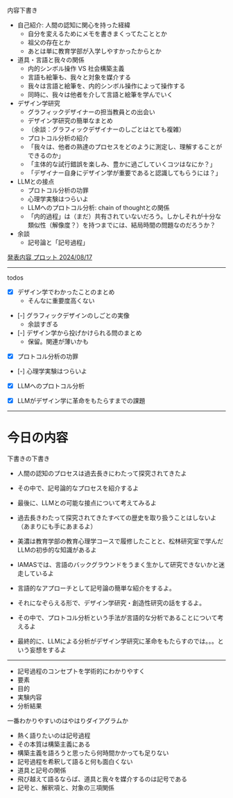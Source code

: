 内容下書き

- 自己紹介: 人間の認知に関心を持った経緯
    - 自分を変えるためにメモを書きまくってたこととか
    - 祖父の存在とか
    - あとは単に教育学部が入学しやすかったからとか
- 道具・言語と我々の関係
    - 内的シンボル操作 VS 社会構築主義
    - 言語も絵筆も、我々と対象を媒介する
    - 我々は言語と絵筆を、内的シンボル操作によって操作する
    - 同時に、我々は他者を介して言語と絵筆を学んでいく
- デザイン学研究
    - グラフィックデザイナーの担当教員との出会い
    - デザイン学研究の簡単なまとめ
    - （余談：グラフィックデザイナーのしごとはとても複雑）
    - プロトコル分析の紹介
    - 「我々は、他者の熟達のプロセスをどのように測定し、理解することができるのか」
    - 「主体的な試行錯誤を楽しみ、豊かに過ごしていくコツはなにか？」
    - 「デザイナー自身にデザイン学が重要であると認識してもらうには？」
- LLMとの接点
    - プロトコル分析の功罪
    - 心理学実験はつらいよ
    - LLMへのプロトコル分析: chain of thoughtとの関係
    - 「内的過程」は（まだ）共有されていないだろう。しかしそれが十分な類似性（解像度？）を持つまでには、結局時間の問題なのだろうか？
- 余談
    - 記号論と「記号過程」




[発表内容 プロット 2024/08/17](https://scrapbox.io/private-minaph/%E7%99%BA%E8%A1%A8%E5%86%85%E5%AE%B9_%E3%83%97%E3%83%AD%E3%83%83%E3%83%88_2024%2F08%2F17)


---

todos

- [x] デザイン学でわかったことのまとめ
    - そんなに重要度高くない
- [-] グラフィックデザインのしごとの実像
    - 余談すぎる
- [-] デザイン学から投げかけられる問のまとめ
    - 保留。関連が薄いかも
- [x] プロトコル分析の功罪
- [-] 心理学実験はつらいよ
- [x] LLMへのプロトコル分析
- [x] LLMがデザイン学に革命をもたらすまでの課題


---

# 今日の内容

下書きの下書き

- 人間の認知のプロセスは過去長きにわたって探究されてきたよ
- その中で、記号論的なプロセスを紹介するよ
- 最後に、LLMとの可能な接点について考えてみるよ


- 過去長きわたって探究されてきたすべての歴史を取り扱うことはしないよ（あまりにも手にあまるよ）
- 美濃は教育学部の教育心理学コースで履修したことと、松林研究室で学んだLLMの初歩的な知識があるよ
- IAMASでは、言語のバックグラウンドをうまく生かして研究できないかと迷走しているよ
- 言語的なアプローチとして記号論の簡単な紹介をするよ。
- それになぞらえる形で、デザイン学研究・創造性研究の話をするよ。
- その中で、プロトコル分析という手法が言語的な分析であることについて考えるよ
- 最終的に、LLMによる分析がデザイン学研究に革命をもたらすのでは。。。という妄想をするよ


 
---


- 記号過程のコンセプトを学術的にわかりやすく
- 要素
- 目的
- 実験内容
- 分析結果

一番わかりやすいのはやはりダイアグラムか

- 熱く語りたいのは記号過程
- その本質は構築主義にある
- 構築主義を語ろうと思ったら何時間かかっても足りない
- 記号過程を希釈して語ると何も面白くない
- 道具と記号の関係
- 飛び越えて語るならば、道具と我々を媒介するのは記号である
- 記号と、解釈項と、対象の三項関係
